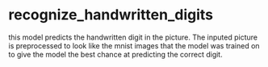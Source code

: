 # recognize_handwritten_digits
this model predicts the handwritten digit in the picture. The inputed picture is preprocessed to look like the mnist images that the model was trained on to give the model the best chance at predicting the correct digit.
